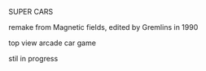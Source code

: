 SUPER CARS 

remake from Magnetic fields, edited by Gremlins in 1990

top view arcade car game

stil in progress
